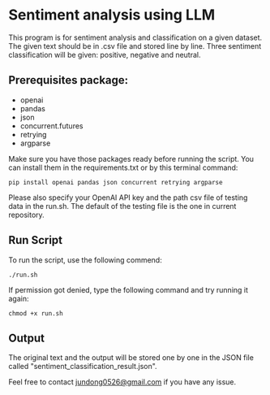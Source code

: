 # Sentiment analysis using LLM

This program is for sentiment analysis and classification on a given dataset. The given text should be in .csv file and stored line by line. Three sentiment classification will be given: positive, negative and neutral. 

## Prerequisites package:
- openai
- pandas
- json
- concurrent.futures
- retrying
- argparse

Make sure you have those packages ready before running the script. You can install them in the requirements.txt or by this terminal command:

```
pip install openai pandas json concurrent retrying argparse
```


Please also specify your OpenAI API key and the path csv file of testing data in the run.sh. The default of the testing file is the one in current repository.

## Run Script
To run the script, use the following commend:

```
./run.sh
```

If permission got denied, type the following command and try running it again:


```
chmod +x run.sh
```

## Output
The original text and the output will be stored one by one in the JSON file called "sentiment_classification_result.json".


Feel free to contact jundong0526@gmail.com if you have any issue.